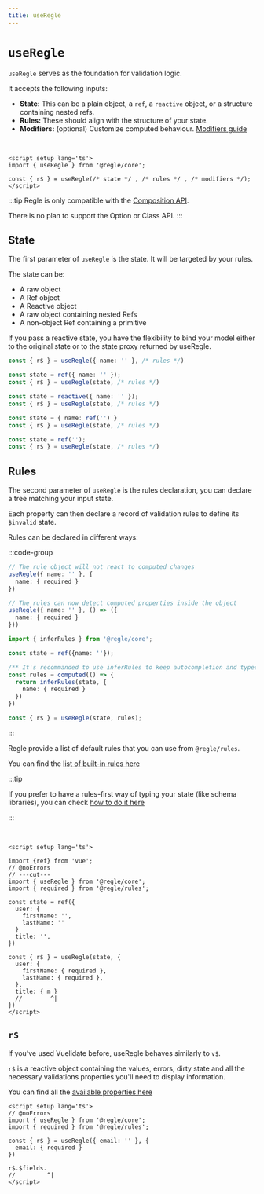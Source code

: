```yaml
---
title: useRegle
---
```


# `useRegle`

`useRegle` serves as the foundation for validation logic.

It accepts the following inputs:

- **State:** This can be a plain object, a `ref`, a `reactive` object, or a structure containing nested refs.
- **Rules:** These should align with the structure of your state.
- **Modifiers:** (optional) Customize computed behaviour. [Modifiers guide](/core-concepts/modifiers)

<br/>

```vue [App.vue]
<script setup lang='ts'>
import { useRegle } from '@regle/core';

const { r$ } = useRegle(/* state */ , /* rules */ , /* modifiers */);
</script>
```

:::tip
Regle is only compatible with the [Composition API](https://fr.vuejs.org/guide/extras/composition-api-faq).

There is no plan to support the Option or Class API.
:::

## State

The first parameter of `useRegle` is the state. It will be targeted by your rules.

The state can be:

- A raw object
- A Ref object
- A Reactive object
- A raw object containing nested Refs
- A non-object Ref containing a primitive

If you pass a reactive state, you have the flexibility to bind your model either to the original state or to the state proxy returned by useRegle.

```ts
const { r$ } = useRegle({ name: '' }, /* rules */)
```

```ts
const state = ref({ name: '' });
const { r$ } = useRegle(state, /* rules */)
```

```ts
const state = reactive({ name: '' });
const { r$ } = useRegle(state, /* rules */)
```

```ts
const state = { name: ref('') }
const { r$ } = useRegle(state, /* rules */)
```

```ts
const state = ref('');
const { r$ } = useRegle(state, /* rules */)
```

## Rules

The second parameter of `useRegle` is the rules declaration, you can declare a tree matching your input state. 

Each property can then declare a record of validation rules to define its `$invalid` state.

Rules can be declared in different ways:

:::code-group
```ts [Inline]
// The rule object will not react to computed changes
useRegle({ name: '' }, {
  name: { required }
})
```

```ts [Getter]
// The rules can now detect computed properties inside the object
useRegle({ name: '' }, () => ({
  name: { required }
}))
```

```ts [Computed]
import { inferRules } from '@regle/core';

const state = ref({name: ''});

/** It's recommanded to use inferRules to keep autocompletion and typecheck */
const rules = computed(() => {
  return inferRules(state, {
    name: { required }
  })
})

const { r$ } = useRegle(state, rules);
```
:::


Regle provide a list of default rules that you can use from `@regle/rules`.

You can find the [list of built-in rules here](/core-concepts/rules/built-in-rules)


:::tip

If you prefer to have a rules-first way of typing your state (like schema libraries), you can check [how to do it here](/typescript/infer-state-from-rules)

:::

<br/>




``` vue twoslash [App.vue]
<script setup lang='ts'>

import {ref} from 'vue';
// @noErrors
// ---cut---
import { useRegle } from '@regle/core';
import { required } from '@regle/rules';

const state = ref({ 
  user: { 
    firstName: '', 
    lastName: '' 
  }
  title: '', 
})

const { r$ } = useRegle(state, {
  user: {
    firstName: { required },
    lastName: { required },
  },
  title: { m }
  //        ^|
})
</script>

```

## `r$`

If you’ve used Vuelidate before, useRegle behaves similarly to `v$`.

`r$` is a reactive object containing the values, errors, dirty state and all the necessary validations properties you'll need to display information.

You can find all the [available properties here](/core-concepts/validation-properties)

``` vue twoslash [App.vue]
<script setup lang='ts'>
// @noErrors
import { useRegle } from '@regle/core';
import { required } from '@regle/rules';

const { r$ } = useRegle({ email: '' }, {
  email: { required }
})

r$.$fields.
//         ^|
</script>

```
